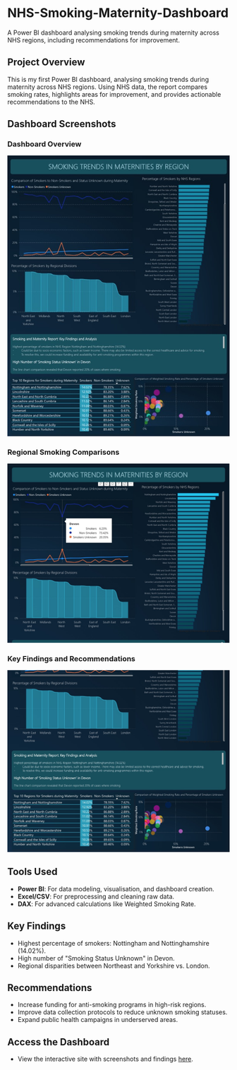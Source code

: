 # NHS-Smoking-Maternity-Dashboard
A Power BI dashboard analysing smoking trends during maternity across NHS regions, including recommendations for improvement.

## Project Overview
This is my first Power BI dashboard, analysing smoking trends during maternity across NHS regions. Using NHS data, the report compares smoking rates, highlights areas for improvement, and provides actionable recommendations to the NHS.
## Dashboard Screenshots

### Dashboard Overview
![Dashboard Overview](Screenshot%202025-01-16%20at%2012.16.59.jpeg)

### Regional Smoking Comparisons
![Regional Smoking Comparisons](Screenshot%202025-01-16%20at%2012.13.26.jpeg)

### Key Findings and Recommendations
![Key Findings and Recommendations](Screenshot%202025-01-16%20at%2012.14.27.jpeg)

## Tools Used
- **Power BI**: For data modeling, visualisation, and dashboard creation.
- **Excel/CSV**: For preprocessing and cleaning raw data.
- **DAX**: For advanced calculations like Weighted Smoking Rate.

## Key Findings
- Highest percentage of smokers: Nottingham and Nottinghamshire (14.02%).
- High number of "Smoking Status Unknown" in Devon.
- Regional disparities between Northeast and Yorkshire vs. London.

## Recommendations
- Increase funding for anti-smoking programs in high-risk regions.
- Improve data collection protocols to reduce unknown smoking statuses.
- Expand public health campaigns in underserved areas.

## Access the Dashboard
- View the interactive site with screenshots and findings [here](https://mashaesa.github.io/NHS-Smoking-Maternity-Dashboard).
